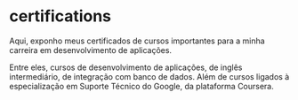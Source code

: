 # certifications
Aqui, exponho meus certificados de cursos importantes para a minha carreira em desenvolvimento de aplicações. 

Entre eles, cursos de desenvolvimento de aplicações, de inglês intermediário, de integração com banco de dados. 
Além de cursos ligados à especialização em Suporte Técnico do Google, da plataforma Coursera. 
